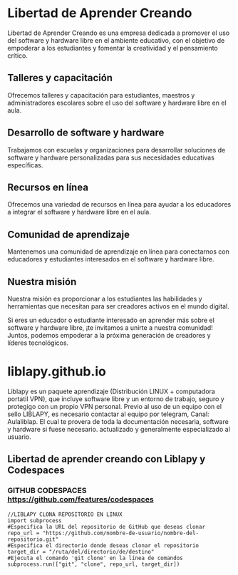 # Libertad de Aprender Creando

Libertad de Aprender Creando es una empresa dedicada a promover el uso del software y hardware libre en el ambiente educativo, con el objetivo de empoderar a los estudiantes y fomentar la creatividad y el pensamiento crítico.

## Talleres y capacitación

Ofrecemos talleres y capacitación para estudiantes, maestros y administradores escolares sobre el uso del software y hardware libre en el aula.

## Desarrollo de software y hardware

Trabajamos con escuelas y organizaciones para desarrollar soluciones de software y hardware personalizadas para sus necesidades educativas específicas.

## Recursos en línea

Ofrecemos una variedad de recursos en línea para ayudar a los educadores a integrar el software y hardware libre en el aula.

## Comunidad de aprendizaje

Mantenemos una comunidad de aprendizaje en línea para conectarnos con educadores y estudiantes interesados en el software y hardware libre.

## Nuestra misión

Nuestra misión es proporcionar a los estudiantes las habilidades y herramientas que necesitan para ser creadores activos en el mundo digital.

Si eres un educador o estudiante interesado en aprender más sobre el software y hardware libre, ¡te invitamos a unirte a nuestra comunidad! Juntos, podemos empoderar a la próxima generación de creadores y líderes tecnológicos.

# liblapy.github.io
Liblapy es un paquete aprendizaje (Distribución LINUX + computadora portatil VPN), que incluye software libre y un entorno de trabajo, seguro y protegigo con un propio VPN personal. Previo al uso de un equipo con el sello LIBLAPY, es necesario contactar al equipo por telegram, Canal: Aulaliblap. El cual te provera de toda la documentación necesaria, software y hardware si fuese necesario. 
actualizado y generalmente especializado al usuario. 
## Libertad de aprender creando con Liblapy y Codespaces
### GITHUB CODESPACES https://github.com/features/codespaces
```
//LIBLAPY CLONA REPOSITORIO EN LINUX
import subprocess
#Especifica la URL del repositorio de GitHub que deseas clonar
repo_url = "https://github.com/nombre-de-usuario/nombre-del-repositorio.git"
#Especifica el directorio donde deseas clonar el repositorio
target_dir = "/ruta/del/directorio/de/destino"
#Ejecuta el comando 'git clone' en la línea de comandos
subprocess.run(["git", "clone", repo_url, target_dir])
```

